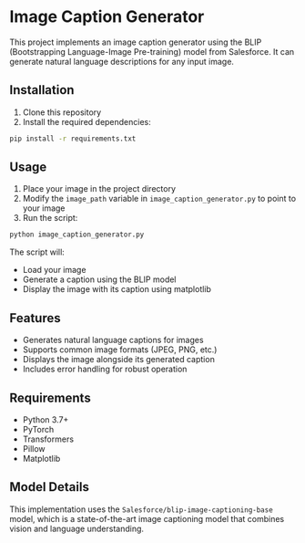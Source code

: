 # Image Caption Generator

This project implements an image caption generator using the BLIP (Bootstrapping Language-Image Pre-training) model from Salesforce. It can generate natural language descriptions for any input image.

## Installation

1. Clone this repository
2. Install the required dependencies:
```bash
pip install -r requirements.txt
```

## Usage

1. Place your image in the project directory
2. Modify the `image_path` variable in `image_caption_generator.py` to point to your image
3. Run the script:
```bash
python image_caption_generator.py
```

The script will:
- Load your image
- Generate a caption using the BLIP model
- Display the image with its caption using matplotlib

## Features

- Generates natural language captions for images
- Supports common image formats (JPEG, PNG, etc.)
- Displays the image alongside its generated caption
- Includes error handling for robust operation

## Requirements

- Python 3.7+
- PyTorch
- Transformers
- Pillow
- Matplotlib

## Model Details

This implementation uses the `Salesforce/blip-image-captioning-base` model, which is a state-of-the-art image captioning model that combines vision and language understanding.
